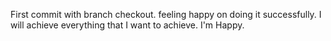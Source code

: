 First commit with branch checkout.
feeling happy on doing it successfully.
I will achieve everything that I want to achieve.
I'm Happy.
